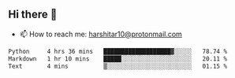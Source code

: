 ## Hi there 👋
- 📫 How to reach me: harshitar10@protonmail.com  
<!--START_SECTION:waka-->

```txt
Python     4 hrs 36 mins   ███████████████████▓░░░░░   78.74 %
Markdown   1 hr 10 mins    █████░░░░░░░░░░░░░░░░░░░░   20.11 %
Text       4 mins          ▒░░░░░░░░░░░░░░░░░░░░░░░░   01.15 %
```

<!--END_SECTION:waka-->

<!--
**hharshitarora/hharshitarora** is a ✨ _special_ ✨ repository because its `README.md` (this file) appears on your GitHub profile.

Here are some ideas to get you started:

- 🔭 I’m currently working on ...
- 🌱 I’m currently learning ...
- 👯 I’m looking to collaborate on ...
- 🤔 I’m looking for help with ...
- 💬 Ask me about ...
- 📫 How to reach me: ...
- 😄 Pronouns: ...
- ⚡ Fun fact: ...
-->
